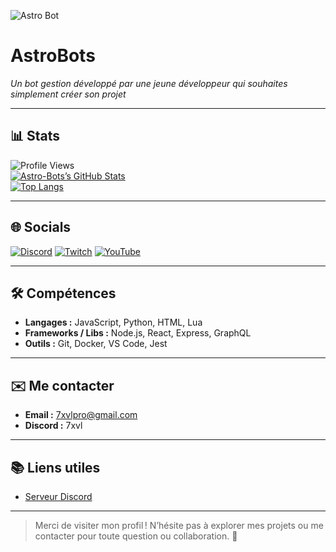 <!-- Bannière en haut (tu peux remplacer l'URL par celle de ton image/bannière perso) -->
![Astro Bot](https://raw.githubusercontent.com/astro-bots/astro-bots/main/astrobot.png)


# AstroBots
*Un bot gestion développé par une jeune développeur qui souhaites simplement créer son projet*

---

## 📊 Stats  
<!-- Affiche le nombre de vues, d’étoiles, commits, PR, issues, langage → config GitHub Readme Stats -->
![Profile Views](https://komarev.com/ghpvc/?username=astro-bots&color=blue)  
[![Astro-Bots’s GitHub Stats](https://github-readme-stats.vercel.app/api?username=voltredev&show_icons=true&theme=dark&hide_border=true)](https://github.com/astro-bots)  
[![Top Langs](https://github-readme-stats.vercel.app/api/top-langs/?username=voltredev&layout=compact&langs_count=6&theme=dark&hide_border=true)](https://github.com/bots)

---

## 🌐 Socials  
<!-- Badges pour tes réseaux sociaux, personnalise les liens -->
[![Discord](https://img.shields.io/badge/Discord-%237289DA.svg?logo=discord&logoColor=white)](https://discord.gg/astrobots) [![Twitch](https://img.shields.io/badge/Twitch-%239146FF.svg?logo=Twitch&logoColor=white)](https://twitch.tv/7xvl_) [![YouTube](https://img.shields.io/badge/YouTube-%23FF0000.svg?logo=YouTube&logoColor=white)](https://youtube.com/@voltredev)

---

## 🛠️ Compétences  
- **Langages :** JavaScript, Python, HTML, Lua  
- **Frameworks / Libs :** Node.js, React, Express, GraphQL  
- **Outils :** Git, Docker, VS Code, Jest

---

## ✉️ Me contacter  
- **Email :** [7xvlpro@gmail.com](mailto:7xvlpro@gmail.com)  
- **Discord :** 7xvl  

---

## 📚 Liens utiles   
- [Serveur Discord](https://discord.gg/astrobots)

---

> Merci de visiter mon profil ! N’hésite pas à explorer mes projets ou me contacter pour toute question ou collaboration. 🚀
